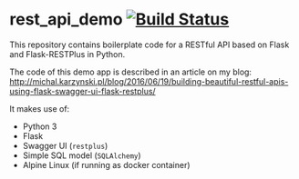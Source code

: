 # rest_api_demo  [![Build Status](https://travis-ci.org/nikos/rest_api_demo.svg?branch=master)](https://travis-ci.org/nikos/rest_api_demo)

This repository contains boilerplate code for a RESTful API based on Flask and Flask-RESTPlus in Python.

The code of this demo app is described in an article on my blog:
http://michal.karzynski.pl/blog/2016/06/19/building-beautiful-restful-apis-using-flask-swagger-ui-flask-restplus/

It makes use of:
* Python 3
* Flask
* Swagger UI (`restplus`)
* Simple SQL model (`SQLAlchemy`)
* Alpine Linux (if running as docker container)
